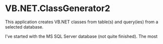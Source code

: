 # VB.NET.ClassGenerator2

This application creates VB.NET classes from table(s) and query(ies) from a selected database.

I've started with the MS SQL Server database (not quite finished).  The most 

